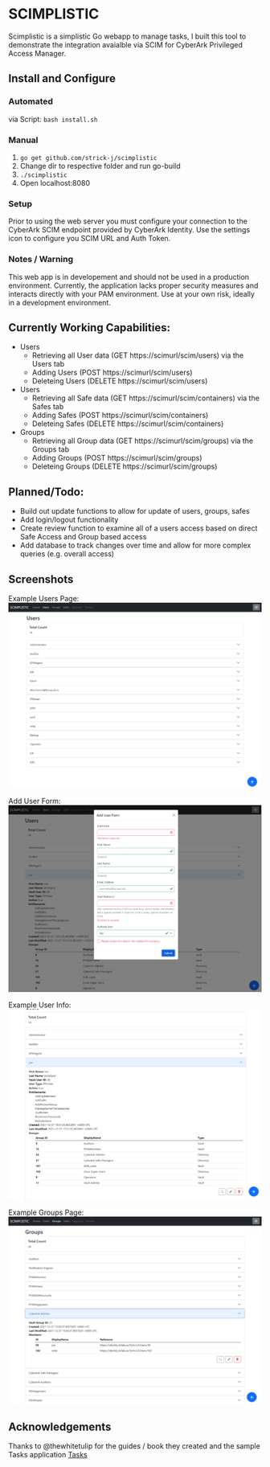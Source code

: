 # SCIMPLISTIC
Scimplistic is a simplistic Go webapp to manage tasks, I built this tool to demonstrate the integration avaialble via SCIM for CyberArk Privileged Access Manager.

## Install and Configure
### Automated 
via Script: `bash install.sh`

### Manual
1. `go get github.com/strick-j/scimplistic`
2. Change dir to respective folder and run go-build
3. `./scimplistic`
4. Open localhost:8080

### Setup
Prior to using the web server you must configure your connection to the CyberArk SCIM endpoint provided by CyberArk Identity. Use the settings icon to configure you SCIM URL and Auth Token.

### Notes / Warning
This web app is in developement and should not be used in a production environment. Currently, the application lacks proper security measures and interacts directly with your PAM environment. Use at your own risk, ideally in a development environment.

## Currently Working Capabilities:
- Users
  - Retrieving all User data (GET https://scimurl/scim/users) via the Users tab
  - Adding Users (POST https://scimurl/scim/users)
  - Deleteing Users (DELETE https://scimurl/scim/users)
- Users
  - Retrieving all Safe data (GET https://scimurl/scim/containers) via the Safes tab
  - Adding Safes (POST https://scimurl/scim/containers)
  - Deleteing Safes (DELETE https://scimurl/scim/containers)
- Groups
  - Retrieving all Group data (GET https://scimurl/scim/groups) via the Groups tab
  - Adding Groups (POST https://scimurl/scim/groups)
  - Deleteing Groups (DELETE https://scimurl/scim/groups)

## Planned/Todo:
- Build out update functions to allow for update of users, groups, safes
- Add login/logout functionality
- Create review function to examine all of a users access based on direct Safe Access and Group based access
- Add database to track changes over time and allow for more complex queries (e.g. overall access)

## Screenshots
Example Users Page:
![Users Page](https://github.com/strick-j/scimplistic/blob/main/screenshots/users.png)

Add User Form:
![Add User Form](https://github.com/strick-j/scimplistic/blob/main/screenshots/adduserform.png)

Example User Info:
![User Info](https://github.com/strick-j/scimplistic/blob/main/screenshots/userinfo.png)

Example Groups Page:
![Groups](https://github.com/strick-j/scimplistic/blob/main/screenshots/groups.png)


## Acknowledgements
Thanks to @thewhitetulip for the guides / book they created and the sample Tasks application [Tasks](https://github.com/thewhitetulip/Tasks)